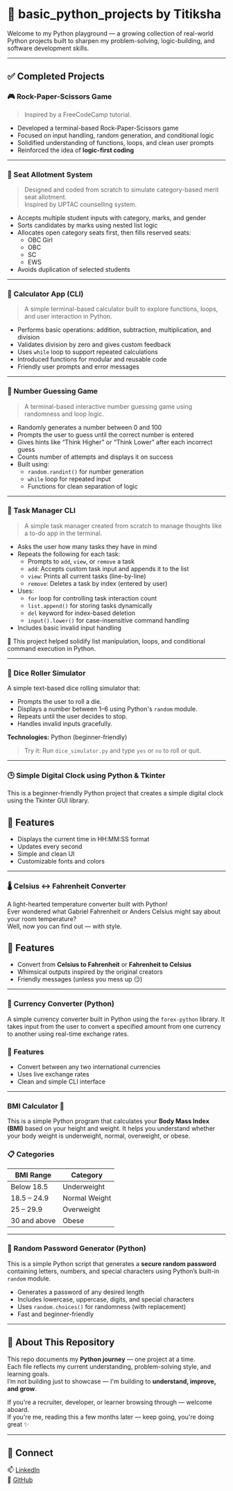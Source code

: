 # 🐍 basic_python_projects by Titiksha

Welcome to my Python playground — a growing collection of real-world Python projects built to sharpen my problem-solving, logic-building, and software development skills.

---

## ✅ Completed Projects

### 🎮 Rock-Paper-Scissors Game
> Inspired by a FreeCodeCamp tutorial.

- Developed a terminal-based Rock-Paper-Scissors game  
- Focused on input handling, random generation, and conditional logic  
- Solidified understanding of functions, loops, and clean user prompts  
- Reinforced the idea of **logic-first coding**

---

### 🧠 Seat Allotment System
> Designed and coded from scratch to simulate category-based merit seat allotment.  
> Inspired by UPTAC counselling system.

- Accepts multiple student inputs with category, marks, and gender  
- Sorts candidates by marks using nested list logic  
- Allocates open category seats first, then fills reserved seats:
  - OBC Girl
  - OBC
  - SC
  - EWS  
- Avoids duplication of selected students

---

### 🧮 Calculator App (CLI)
> A simple terminal-based calculator built to explore functions, loops, and user interaction in Python.

- Performs basic operations: addition, subtraction, multiplication, and division  
- Validates division by zero and gives custom feedback  
- Uses `while` loop to support repeated calculations  
- Introduced functions for modular and reusable code  
- Friendly user prompts and error messages

---

### 🔢 Number Guessing Game
> A terminal-based interactive number guessing game using randomness and loop logic.

- Randomly generates a number between 0 and 100  
- Prompts the user to guess until the correct number is entered  
- Gives hints like “Think Higher” or “Think Lower” after each incorrect guess  
- Counts number of attempts and displays it on success  
- Built using:
  - `random.randint()` for number generation  
  - `while` loop for repeated input  
  - Functions for clean separation of logic

---

### 📝 Task Manager CLI
> A simple task manager created from scratch to manage thoughts like a to-do app in the terminal.

- Asks the user how many tasks they have in mind
- Repeats the following for each task:
  - Prompts to `add`, `view`, or `remove` a task
  - `add`: Accepts custom task input and appends it to the list  
  - `view`: Prints all current tasks (line-by-line)
  - `remove`: Deletes a task by index (entered by user)
- Uses:
  - `for` loop for controlling task interaction count  
  - `list.append()` for storing tasks dynamically  
  - `del` keyword for index-based deletion  
  - `input().lower()` for case-insensitive command handling
- Includes basic invalid input handling

🧠 This project helped solidify list manipulation, loops, and conditional command execution in Python.

---

### 🎲 Dice Roller Simulator

A simple text-based dice rolling simulator that:
- Prompts the user to roll a die.
- Displays a number between 1–6 using Python's `random` module.
- Repeats until the user decides to stop.
- Handles invalid inputs gracefully.

**Technologies:** Python (beginner-friendly)

> Try it: Run `dice_simulator.py` and type `yes` or `no` to roll or quit.

---

### 🕒 Simple Digital Clock using Python & Tkinter

This is a beginner-friendly Python project that creates a simple digital clock using the Tkinter GUI library.

## 📌 Features
- Displays the current time in HH:MM:SS format
- Updates every second
- Simple and clean UI
- Customizable fonts and colors

---

### 🌡️ Celsius ↔️ Fahrenheit Converter

A light-hearted temperature converter built with Python!  
Ever wondered what Gabriel Fahrenheit or Anders Celsius might say about your room temperature?  
Well, now you can find out — with style.

## 🚀 Features

- Convert from **Celsius to Fahrenheit** or **Fahrenheit to Celsius**
- Whimsical outputs inspired by the original creators
- Friendly messages (unless you mess up 😏)

---


### 💱 Currency Converter (Python)

A simple currency converter built in Python using the `forex-python` library. It takes input from the user to convert a specified amount from one currency to another using real-time exchange rates.

### 🚀 Features

- Convert between any two international currencies
- Uses live exchange rates
- Clean and simple CLI interface

---

### BMI Calculator 🧮

This is a simple Python program that calculates your **Body Mass Index (BMI)** based on your height and weight. It helps you understand whether your body weight is underweight, normal, overweight, or obese.

### 📋 Categories

| BMI Range       | Category       |
|-----------------|----------------|
| Below 18.5      | Underweight    |
| 18.5 – 24.9     | Normal Weight  |
| 25 – 29.9       | Overweight     |
| 30 and above    | Obese          |

---

### 🔐 Random Password Generator (Python)

This is a simple Python script that generates a **secure random password** containing letters, numbers, and special characters using Python’s built-in `random` module.


- Generates a password of any desired length
- Includes lowercase, uppercase, digits, and special characters
- Uses `random.choices()` for randomness (with replacement)
- Fast and beginner-friendly

---


## 📌 About This Repository

This repo documents my **Python journey** — one project at a time.  
Each file reflects my current understanding, problem-solving style, and learning goals.  
I’m not building just to showcase — I'm building to **understand, improve, and grow**.

If you're a recruiter, developer, or learner browsing through — welcome aboard.  
If you're me, reading this a few months later — keep going, you're doing great ✨

---

## 🤝 Connect

📫 [LinkedIn](https://www.linkedin.com/in/titiksha-508608311/)  
🧠 [GitHub](https://github.com/cosmicTitiksha)
